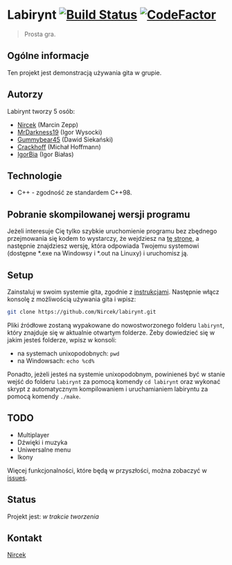 # Labirynt [![Build Status](https://travis-ci.com/Nircek/labirynt.svg?branch=master)](https://travis-ci.com/Nircek/labirynt) [![CodeFactor](https://www.codefactor.io/repository/github/nircek/labirynt/badge)](https://www.codefactor.io/repository/github/nircek/labirynt)
> Prosta gra.

## Ogólne informacje
Ten projekt jest demonstracją używania gita w grupie.

## Autorzy
Labirynt tworzy 5 osób:
* [Nircek](https://github.com/Nircek) (Marcin Zepp)
* [MrDarkness19](https://github.com/MrDarkness19) (Igor Wysocki)
* [Gummybear45](https://github.com/GummyBear45) (Dawid Siekański)
* [Crackhoff](https://github.com/Crackhoff) (Michał Hoffmann)
* [IgorBia](https://github.com/IgorBia) (Igor Białas)

## Technologie
* C++ - zgodność ze standardem C++98.

## Pobranie skompilowanej wersji programu
Jeżeli interesuje Cię tylko szybkie uruchomienie programu bez zbędnego przejmowania się kodem to wystarczy, że wejdziesz na [tę stronę](https://github.com/Nircek/labirynt/releases/latest), a następnie znajdziesz wersję, która odpowiada Twojemu systemowi (dostępne *.exe na Windowsy i *.out na Linuxy) i uruchomisz ją.

## Setup
Zainstaluj w swoim systemie gita, zgodnie z [instrukcjami](https://git-scm.com/book/en/v2/Getting-Started-Installing-Git).
Następnie włącz konsolę z możliwością używania gita i wpisz:
``` bash
git clone https://github.com/Nircek/labirynt.git
```
Pliki źródłowe zostaną wypakowane do nowostworzonego folderu `labirynt`, który znajduje się w aktualnie otwartym folderze.
Żeby dowiedzieć się w jakim jesteś folderze, wpisz w konsoli:
* na systemach unixopodobnych: `pwd`
* na Windowsach: `echo %cd%`

Ponadto, jeżeli jesteś na systemie unixopodobnym, powinieneś być w stanie wejść do folderu `labirynt` za pomocą komendy `cd labirynt` oraz wykonać skrypt z automatycznym kompilowaniem i uruchamianiem labiryntu za pomocą komendy `./make`.

## TODO
* Multiplayer
* Dźwięki i muzyka
* Uniwersalne menu
* Ikony

Więcej funkcjonalności, które będą w przyszłości, można zobaczyć w [issues](https://github.com/Nircek/labirynt/issues). 

## Status
Projekt jest: _w trakcie tworzenia_

## Kontakt
[Nircek](mailto:m.zepp@outlook.com)

